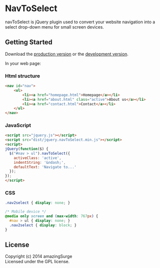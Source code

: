 # NavToSelect

navToSelect is jQuery plugin used to convert your website navigation into a select drop-down menu for small screen devices.

## Getting Started
Download the [production version][min] or the [development version][max].

[min]: https://raw.github.com/amazingSurge/jquery-navToSelect/master/dist/jquery-navToSelect.min.js
[max]: https://raw.github.com/amazingSurge/jquery-navToSelect/master/dist/jquery-navToSelect.js

In your web page:

### Html structure
```html
<nav id="nav">
	<ul>
		<li><a href="homepage.html">Homepage</a></li>
		<li><a href="about.html" class="active">About us</a></li>
		<li><a href="contact.html">Contact</a></li>
	</ul>
</nav>
```

### JavaScript
```html
<script src="jquery.js"></script>
<script src="dist/jquery.navToSelect.min.js"></script>
<script>
jQuery(function($) {
  $("#nav > ul").navToSelect({
  	activeClass: 'active',
  	indentString: '&ndash;',
    defaultText: 'Navigate to...'
  });
});
</script>
```

### CSS
```css
.nav2select { display: none; }

/* Mobile device */
@media only screen and (max-width: 767px) {
  #nav > ul { display: none; }
  .nav2select { display: block; }
}
```

## License
Copyright (c) 2014 amazingSurge  
Licensed under the GPL license.